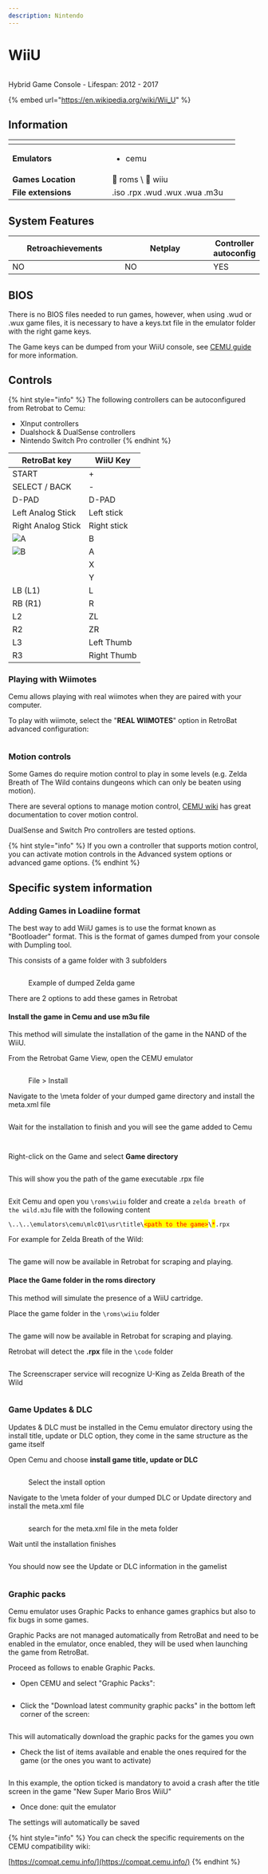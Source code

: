 ```yaml
---
description: Nintendo
---
```


# WiiU

<div align="left">

<figure><picture><source srcset="https://raw.githubusercontent.com/fabricecaruso/es-theme-carbon/91d85c7849cc550b0cac4e75cb8e0923d3b61b5e/art/logos/wiiu-w.svg" media="(prefers-color-scheme: dark)"><img src="https://raw.githubusercontent.com/fabricecaruso/es-theme-carbon/5149a33eed46b2af638b06119397d4023b75131f/art/logos/wiiu.svg" alt=""></picture><figcaption></figcaption></figure>

</div>

Hybrid Game Console - Lifespan: 2012 - 2017

{% embed url="https://en.wikipedia.org/wiki/Wii_U" %}

## Information

<table data-header-hidden><thead><tr><th width="184"></th><th></th><th data-hidden></th></tr></thead><tbody><tr><td><strong>Emulators</strong></td><td><ul><li>cemu</li></ul></td><td></td></tr><tr><td><strong>Games Location</strong></td><td><span data-gb-custom-inline data-tag="emoji" data-code="1f4c1">📁</span> roms \ <span data-gb-custom-inline data-tag="emoji" data-code="1f4c2">📂</span> wiiu</td><td></td></tr><tr><td><strong>File extensions</strong></td><td>.iso .rpx .wud .wux .wua .m3u</td><td></td></tr></tbody></table>

## System Features

<table><thead><tr><th width="256">Retroachievements</th><th width="243">Netplay</th><th>Controller autoconfig</th></tr></thead><tbody><tr><td>NO</td><td>NO</td><td>YES</td></tr></tbody></table>

## BIOS

There is no BIOS files needed to run games, however, when using .wud or .wux game files, it is necessary to have a keys.txt file in the emulator folder with the right game keys.

The Game keys can be dumped from your WiiU console, see [CEMU guide](https://wiki.cemu.info/wiki/Obtaining\_Keys\_for\_Keys.txt) for more information.

## Controls

{% hint style="info" %}
The following controllers can be autoconfigured from Retrobat to Cemu:

* XInput controllers
* Dualshock & DualSense controllers
* Nintendo Switch Pro controller
{% endhint %}

| RetroBat key                                                                             | WiiU Key    |
| ---------------------------------------------------------------------------------------- | ----------- |
| START                                                                                    | +           |
| SELECT / BACK                                                                            | -           |
| D-PAD                                                                                    | D-PAD       |
| Left Analog Stick                                                                        | Left stick  |
| Right Analog Stick                                                                       | Right stick |
| ![A](<../../../../../en/.gitbook/assets/image (27).png>)                                 | B           |
| ![B](<../../../../../en/.gitbook/assets/image (13).png>)                                 | A           |
| <img src="../../../../../en/.gitbook/assets/image (47).png" alt="" data-size="original"> | X           |
| <img src="../../../../../en/.gitbook/assets/image (45).png" alt="" data-size="line">     | Y           |
| LB (L1)                                                                                  | L           |
| RB (R1)                                                                                  | R           |
| L2                                                                                       | ZL          |
| R2                                                                                       | ZR          |
| L3                                                                                       | Left Thumb  |
| R3                                                                                       | Right Thumb |

### Playing with Wiimotes

Cemu allows playing with real wiimotes when they are paired with your computer.

To play with wiimote, select the "**REAL WIIMOTES**" option in RetroBat advanced configuration:

<div align="left">

<figure><img src="https://i.imgur.com/UH3Acs9.png" alt=""><figcaption></figcaption></figure>

</div>

### Motion controls

Some Games do require motion control to play in some levels (e.g. Zelda Breath of The Wild contains dungeons which can only be beaten using motion).

There are several options to manage motion control, [CEMU wiki](https://wiki.cemu.info/wiki/Motion\_controls) has great documentation to cover motion control.

DualSense and Switch Pro controllers are tested options.

{% hint style="info" %}
If you own a controller that supports motion control, you can activate motion controls in the Advanced system options or advanced game options.
{% endhint %}

## Specific system information

### Adding Games in Loadiine format

The best way to add WiiU games is to use the format known as "Bootloader" format. This is the format of games dumped from your console with Dumpling tool.

This consists of a game folder with 3 subfolders

<div align="left">

<figure><img src="https://i.imgur.com/CIYaICX.png" alt=""><figcaption><p>Example of dumped Zelda game</p></figcaption></figure>

</div>

There are 2 options to add these games in Retrobat

#### Install the game in Cemu and use m3u file

This method will simulate the installation of the game in the NAND of the WiiU.

From the Retrobat Game View, open the CEMU emulator

<div align="left">

<figure><img src="https://i.imgur.com/rdJUos9.png" alt=""><figcaption><p>File > Install</p></figcaption></figure>

</div>

Navigate to the \meta folder of your dumped game directory and install the meta.xml file

<div align="left">

<figure><img src="https://i.imgur.com/C1KGhKQ.png" alt=""><figcaption></figcaption></figure>

</div>

Wait for the installation to finish and you will see the game added to Cemu

<div align="left">

<figure><img src="https://i.imgur.com/rG2IJvR.png" alt=""><figcaption></figcaption></figure>

</div>

<div align="left">

<figure><img src="https://i.imgur.com/9ygBgJP.png" alt=""><figcaption></figcaption></figure>

</div>

Right-click on the Game and select **Game directory**

<div align="left">

<figure><img src="https://i.imgur.com/6ALGNnR.png" alt=""><figcaption></figcaption></figure>

</div>

This will show you the path of the game executable .rpx file

<div align="left">

<figure><img src="https://i.imgur.com/EN9JEKf.png" alt=""><figcaption></figcaption></figure>

</div>

Exit Cemu and open you `\roms\wiiu` folder and create a `zelda breath of the wild.m3u` file with the following content

`\..\..\emulators\cemu\mlc01\usr\title\`<mark style="color:red;">`<path to the game>`</mark>`\`<mark style="color:red;">`*`</mark>`.rpx`

For example for Zelda Breath of the Wild:

<div align="left">

<figure><img src="https://i.imgur.com/DjHV0Gt.png" alt=""><figcaption></figcaption></figure>

</div>

The game will now be available in Retrobat for scraping and playing.

#### Place the Game folder in the roms directory

This method will simulate the presence of a WiiU cartridge.

Place the game folder in the `\roms\wiiu` folder

<div align="left">

<figure><img src="https://i.imgur.com/8BsrI9F.png" alt=""><figcaption></figcaption></figure>

</div>

The game will now be available in Retrobat for scraping and playing.

Retrobat will detect the **.rpx** file in the `\code` folder

<div align="left">

<figure><img src="https://i.imgur.com/iSQdk4o.png" alt=""><figcaption></figcaption></figure>

</div>

The Screenscraper service will recognize U-King as Zelda Breath of the Wild

<div align="left">

<figure><img src="https://i.imgur.com/9srVWOF.png" alt=""><figcaption></figcaption></figure>

</div>

### Game Updates & DLC

Updates & DLC must be installed in the Cemu emulator directory using the install title, update or DLC option, they come in the same structure as the game itself

Open Cemu and choose **install game title, update or DLC**

<div align="left">

<figure><img src="https://i.imgur.com/Y53KGT4.png" alt=""><figcaption><p>Select the install option</p></figcaption></figure>

</div>

Navigate to the \meta folder of your dumped DLC or Update directory and install the meta.xml file

<div align="left">

<figure><img src="https://i.imgur.com/Y6adbtz.png" alt=""><figcaption><p>search for the meta.xml file in the meta folder</p></figcaption></figure>

</div>

Wait until the installation finishes

<div align="left">

<figure><img src="https://i.imgur.com/8U7YvAk.png" alt=""><figcaption></figcaption></figure>

</div>

You should now see the Update or DLC information in the gamelist

<div align="left">

<figure><img src="https://i.imgur.com/OY3g3cd.png" alt=""><figcaption></figcaption></figure>

</div>

### Graphic packs

Cemu emulator uses Graphic Packs to enhance games graphics but also to fix bugs in some games.

Graphic Packs are not managed automatically from RetroBat and need to be enabled in the emulator, once enabled, they will be used when launching the game from RetroBat.

Proceed as follows to enable Graphic Packs.

* Open CEMU and select "Graphic Packs":

<div align="left">

<figure><img src="https://i.imgur.com/6706fCT.png" alt=""><figcaption></figcaption></figure>

</div>

* Click the "Download latest community graphic packs" in the bottom left corner of the screen:

<div align="left">

<figure><img src="https://i.imgur.com/Y98rMBK.png" alt=""><figcaption></figcaption></figure>

</div>

This will automatically download the graphic packs for the games you own

* Check the list of items available and enable the ones required for the game (or the ones you want to activate)

<div align="left">

<figure><img src="https://i.imgur.com/CKKBWGK.png" alt=""><figcaption></figcaption></figure>

</div>

In this example, the option ticked is mandatory to avoid a crash after the title screen in the game "New Super Mario Bros WiiU"

* Once done: quit the emulator

The settings will automatically be saved

{% hint style="info" %}
You can check the specific requirements on the CEMU compatibility wiki:

[https://compat.cemu.info/](https://compat.cemu.info/)
{% endhint %}
